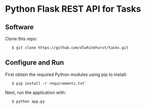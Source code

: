 # Python Flask REST API for Tasks

## Software
Clone this repo:
```
   $ git clone https://github.com/dlwhitehurst/tasks.git
```

## Configure and Run
First obtain the required Python modules using pip to install:
``` 
   $ pip install -r requirements.txt`
```
Next, run the application with:
```
   $ python app.py
``` 
